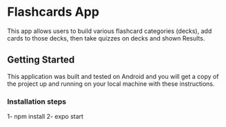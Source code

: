 # Flashcards App

This app allows users to build various flashcard categories (decks), add cards to those decks, then take quizzes on decks and shown Results.

## Getting Started
This application was built and tested on Android and you will get a copy of the project up and running on your local machine with these instructions.

### Installation steps
1- npm install 
2- expo start
